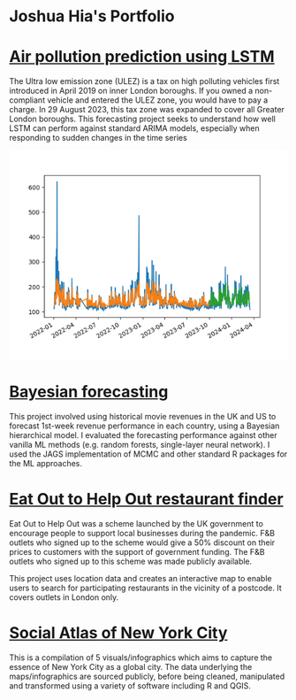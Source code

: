 # Joshua Hia's Portfolio

# [Air pollution prediction using LSTM](https://github.com/jhia-projects/air_pollution_forecast)
The Ultra low emission zone (ULEZ) is a tax on high polluting vehicles first introduced in April 2019 on inner London boroughs. If you owned a non-compliant vehicle and entered the ULEZ zone, you would have to pay a charge. In 29 August 2023, this tax zone was expanded to cover all Greater London boroughs. This forecasting project seeks to understand how well LSTM can perform against standard ARIMA models, especially when responding to sudden changes in the time series

![](/images/lstm_forecast.png)

# [Bayesian forecasting](https://github.com/jhia-projects/bayesian_forecasting)
This project involved using historical movie revenues in the UK and US to forecast 1st-week revenue performance in each country, using a Bayesian hierarchical model. I evaluated the forecasting performance against other vanilla ML methods (e.g. random forests, single-layer neural network). I used the JAGS implementation of MCMC and other standard R packages for the ML approaches.

# [Eat Out to Help Out restaurant finder](https://github.com/jhia-projects/EOTHO)
Eat Out to Help Out was a scheme launched by the UK government to encourage people to support local businesses during the pandemic. F&B outlets who signed up to the scheme would give a 50% discount on their prices to customers with the support of government funding. The F&B outlets who signed up to this scheme was made publicly available.

This project uses location data and creates an interactive map to enable users to search for participating restaurants in the vicinity of a postcode. It covers outlets in London only.

# [Social Atlas of New York City](https://github.com/jhia-projects/NY-SocialAtlas)
This is a compilation of 5 visuals/infographics which aims to capture the essence of New York City as a global city. The data underlying the maps/infographics are sourced publicly, before being cleaned, manipulated and transformed using a variety of software including R and QGIS.
